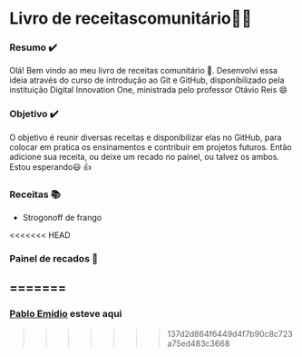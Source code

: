 # Livro de receitas ​c​o​m​u​n​i​t​á​r​i​o:man_cook:

### Resumo​ :heavy_check_mark:

Olá! Bem vindo ao meu livro de receitas comunitário :wave:. Desenvolvi essa ideia através do curso de introdução ao Git e GitHub, disponibilizado pela instituição Digital Innovation One, ministrada pelo professor Otávio Reis :smile:

### Objetivo​ :heavy_check_mark:

O objetivo é reunir diversas receitas e disponibilizar elas no GitHub, para colocar em pratica os ensinamentos e contribuir em projetos futuros. Então adicione sua receita, ou deixe um recado no painel, ou talvez os ambos. Estou esperando:smiley: :thumbsup:



### Receitas :books:

- Strogonoff de frango


<<<<<<< HEAD

### Painel de recados :pushpin:

=======
---

### [Pablo Emidio](https://github.com/PabloEmidio) esteve aqui
>>>>>>> 137d2d864f6449d4f7b90c8c723a75ed483c3668
